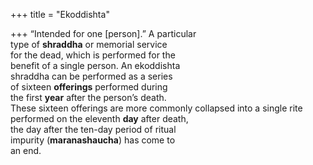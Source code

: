 +++
title = "Ekoddishta"

+++
“Intended for one [person].” A particular  
type of **shraddha** or memorial service  
for the dead, which is performed for the  
benefit of a single person. An ekoddishta  
shraddha can be performed as a series  
of sixteen **offerings** performed during  
the first **year** after the person’s death.  
These sixteen offerings are more commonly collapsed into a single rite performed on the eleventh **day** after death,  
the day after the ten-day period of ritual  
impurity (**maranashaucha**) has come to  
an end.